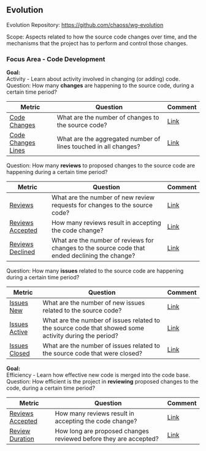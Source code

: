 ## Evolution
Evolution Repository: https://github.com/chaoss/wg-evolution

Scope: Aspects related to how the source code changes over time, and the mechanisms that the project has to perform and control those changes.

### Focus Area - Code Development

**Goal:**  
Activity - Learn about activity involved in changing (or adding) code.  
Question: How many **changes** are happening to the source code, during a certain time period?  

<div>
<table>
  <thead><tr><th>Metric</th><th>Question</th><th>Comment</th></tr></thead>
<tbody>
  <tr><td><a href="https://chaoss.community/metric-code-changes/">Code Changes</a></td><td>What are the number of changes to the source code?</td><td><a href="https://github.com/chaoss/wg-evolution/issues/181">Link</a></td></tr> 
  <tr><td><a href="https://chaoss.community/metric-code-changes-lines">Code Changes Lines</a></td><td>What are the aggregated number of lines touched in all changes?</td><td><a href="https://github.com/chaoss/wg-evolution/issues/182">Link</a></td></tr> 
</tbody>
</table> 
</div>

Question: How many **reviews** to proposed changes to the source code are happening during a certain time period?  

<div>
<table>
  <thead><tr><th>Metric</th><th>Question</th><th>Comment</th></tr></thead>
<tbody>
  <tr><td><a href="https://chaoss.community/metric-reviews">Reviews</a></td><td>What are the number of new review requests for changes to the source code?</td><td><a href="https://github.com/chaoss/wg-evolution/issues/183">Link</a></td></tr> 
  <tr><td><a href="https://chaoss.community/metric-reviews-accepted">Reviews Accepted</a></td><td>How many reviews result in accepting the code change?</td><td><a href="https://github.com/chaoss/wg-evolution/issues/184">Link</a></td></tr> 
  <tr><td><a href="https://chaoss.community/metric-reviews-declined">Reviews Declined</a></td><td>What are the number of reviews for changes to the source code that ended declining the change?</td><td><a href="https://github.com/chaoss/wg-evolution/issues/185">Link</a></td></tr> 
</tbody>
</table> 
</div>

Question: How many **issues** related to the source code are happening during a certain time period?  

<div>
<table>
  <thead><tr><th>Metric</th><th>Question</th><th>Comment</th></tr></thead>
<tbody>
  <tr><td><a href="https://chaoss.community/metric-issues">Issues New</a></td><td>What are the number of new issues related to the source code?</td><td><a href="https://github.com/chaoss/wg-evolution/issues/186">Link</a></td></tr> 
  <tr><td><a href="https://chaoss.community/metric-issues-active">Issues Active</a></td><td>What are the number of issues related to the source code that showed some activity during the period?</td><td><a href="https://github.com/chaoss/wg-evolution/issues/187">Link</a></td></tr> 
  <tr><td><a href="https://chaoss.community/metric-issues-closed">Issues Closed</a></td><td>What are the number of issues related to the source code that were closed?</td><td><a href="https://github.com/chaoss/wg-evolution/issues/188">Link</a></td></tr> 
</tbody>
</table> 
</div>

**Goal:**  
Efficiency - Learn how effective new code is merged into the code base.  
Question: How efficient is the project in **reviewing** proposed changes to the code, during a certain time period?  

<div>
<table>
  <thead><tr><th>Metric</th><th>Question</th><th>Comment</th></tr></thead>
<tbody>
  <tr><td><a href="https://chaoss.community/metric-reviews-accepted">Reviews Accepted</a></td><td>How many reviews result in accepting the code change?</td><td><a href="https://github.com/chaoss/wg-evolution/issues/184">Link</a></td></tr> 
  <tr><td><a href="https://chaoss.community/metric-review-duration">Review Duration</a></td><td>How long are proposed changes reviewed before they are accepted?</td><td><a href="https://github.com/chaoss/wg-evolution/issues/189">Link</a></td></tr> 
</tbody>
</table> 
</div>



